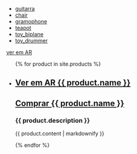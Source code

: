 - [guitarra](/assets/models/fender_stratocaster.usdz)
- [chair](/assets/models/chair_swan.usdz)
- [gramophone](/assets/models/gramophone.usdz)
- [teapot](/assets/models/teapot.usdz)
- [toy_biplane](/assets/models/toy_biplane.usdz)
- [toy_drummer](/assets/models/toy_drummer.usdz)


<script type="module" src="https://unpkg.com/@google/model-viewer/dist/model-viewer.min.js"></script>
<model-viewer src="https://modelviewer.dev/shared-assets/models/Astronaut.glb" alt="A 3D model of an astronaut" auto-rotate camera-controls></model-viewer>
[ver em AR](/assets/models/astronauta/astronauta.usdz)

<ul>
  {% for product in site.products %}
    <li>
      <h2><a href="/assets/models/{{ product.name }}/{{ product.name }}.usdz">Ver em AR {{ product.name }}</a></h2>
      <h2><a href="{{ product.link }}">Comprar {{ product.name }}</a></h2>
      <h3>{{ product.description }}</h3>
      <p>{{ product.content | markdownify }}</p>
    </li>
  {% endfor %}
</ul>
